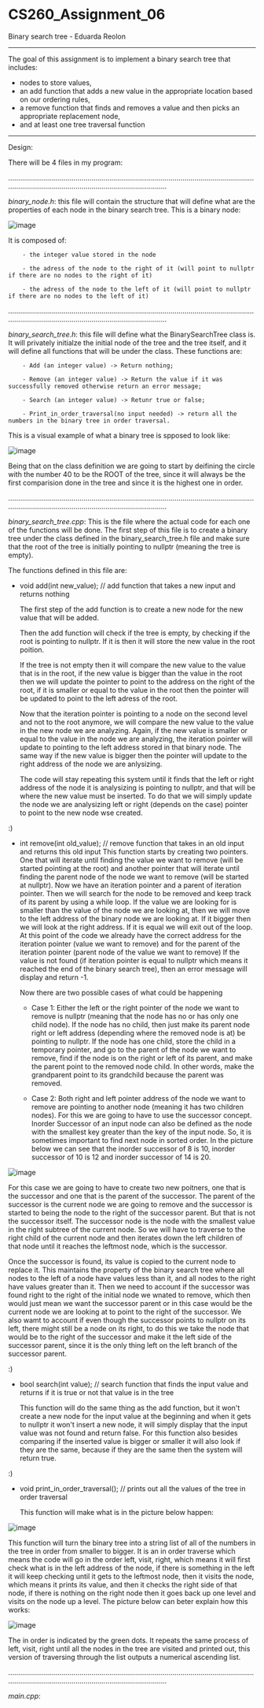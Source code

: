 # CS260_Assignment_06
Binary search tree - Eduarda Reolon

------------------------------------------------------------------------------------------------------------------------------------------------------------------------------------------------------------

The goal of this assignment is to implement a binary search tree that includes:
- nodes to store values,
- an add function that adds a new value in the appropriate location based on our ordering rules,
- a remove function that finds and removes a value and then picks an appropriate replacement node,
- and at least one tree traversal function

------------------------------------------------------------------------------------------------------------------------------------------------------------------------------------------------------------

Design:

There will be 4 files in my program:

............................................................................................................................................................................................................

*binary_node.h*: this file will contain the structure that will define what are the properties of each node in the binary search tree. This is a binary node:

  ![image](https://github.com/dudareolon/CS260_Assignment_06/assets/102680672/f524f40a-0bd9-40d7-9630-c13b9757ab36)

It is composed of:

        - the integer value stored in the node
        
        - the adress of the node to the right of it (will point to nullptr if there are no nodes to the right of it)
        
        - the adress of the node to the left of it (will point to nullptr if there are no nodes to the left of it)


............................................................................................................................................................................................................

*binary_search_tree.h*: this file will define what the BinarySearchTree class is. It will privately initialze the initial node of the tree and the tree itself, and it will define all functions that will be under the class. These functions are:

        - Add (an integer value) -> Return nothing;
  
        - Remove (an integer value) -> Return the value if it was successfully removed otherwise return an error message;
  
        - Search (an integer value) -> Retunr true or false;

        - Print_in_order_traversal(no input needed) -> return all the numbers in the binary tree in order traversal.

This is a visual example of what a binary tree is spposed to look like:

![image](https://github.com/dudareolon/CS260_Assignment_06/assets/102680672/0124acf4-2612-49b6-bf27-b68db5ae731b)

Being that on the class definition we are going to start by deifining the circle with the number 40 to be the ROOT of the tree, since it will always be the first comparision done in the tree and since it is the highest one in order. 


............................................................................................................................................................................................................

*binary_search_tree.cpp*: This is the file where the actual code for each one of the functions will be done. The first step of this file is to create a binary tree under the class defined in the binary_search_tree.h file and make sure that the root of the tree is initially pointing to nullptr (meaning the tree is empty).

The functions defined in this file are:

- void add(int new_value); // add function that takes a new input and returns nothing

  The first step of the add function is to create a new node for the new value that will be added. 

  Then the add function will check if the tree is empty, by checking if the root is pointing to nullptr. If it is then it will store the new value in the root poition.

   If the tree is not empty then it will compare the new value to the value that is in the root, if the new value is bigger than the value in the root then we will update the pointer to point to the address on the right of the root, if it is smaller or equal to the value in the root then the pointer will be updated to point to the left adress of the root.

  Now that the iteration pointer is pointing to a node on the second level and not to the root anymore, we will compare the new value to the value in the new node we are analyzing. Again, if the new value is smaller or equal to the value in the node we are analyzing, the iteration pointer will update to pointing to the left address stored in that binary node. The same way if the new value is bigger then the pointer will update to the right address of the node we are anlysizing.

   The code will stay repeating this system until it finds that the left or right address of the node it is analysizing is pointing to nullptr, and that will be where the new value must be inserted. To do that we will simply update the node we are analysizing left or right (depends on the case) pointer to point to the new node wse created.


:)  

  
- int remove(int old_value); // remove function that takes in an old input and returns this old input
  This function starts by creating two pointers. One that will iterate until finding the value we want to remove (will be started pointing at the root) and another pointer that will iterate until finding the parent node of the node we want to remove (will be started at nullptr). Now we have an iteration pointer and a parent of iteration pointer.
  Then we will search for the node to be removed and keep track of its parent by using a while loop. If the value we are looking for is smaller than the value of the node we are looking at, then we will move to the left address of the binary node we are looking at. If it bigger then we will look at the right address. If it is equal we will exit out of the loop.
  At this point of the code we already have the correct address for the iteration pointer (value we want to remove) and for the parent of the iteration pointer (parent node of the value we want to remove)
  If the value is not found (if iteration pointer is equal to nullptr which means it reached the end of the binary search tree), then an error message will display and return -1.

  Now there are two possible cases of what could be happening

   - Case 1: Either the left or the right pointer of the node we want to remove is nullptr (meaning that the node has no or has only one child node). If the node has no child, then just make its parent node right or left address (depending where the removed node is at) be pointing to nullptr. If the node has one child, store the child in a temporary pointer, and go to the parent of the node we want to remove, find if the node is on the right or left of its parent, and make the parent point to the removed node child. In other words, make the grandparent point to its grandchild because the parent was removed. 
  
    - Case 2: Both right and left pointer address of the node we want to remove are pointing to another node (meaning it has two children nodes). For this we are going to have to use the successor concept. Inorder Successor of an input node can also be defined as the node with the smallest key greater than the key of the input node. So, it is sometimes important to find next node in sorted order. In the picture below we can see that the inorder successor of 8 is 10, inorder successor of 10 is 12 and inorder successor of 14 is 20.
 
![image](https://github.com/dudareolon/CS260_Assignment_06/assets/102680672/87044e25-c0ca-4539-b071-bb1014c07e39)

      
For this case we are going to have to create two new poitners, one that is the successor and one that is the parent of the successor. The parent of the successor is the current node we are going to remove and the successor is started to being the node to the right of the successor parent. But that is not the successor itself. The successor node is the node with the smallest value in the right subtree of the current node. So we will have to traverse to the right child of the current node and then iterates down the left children of that node until it reaches the leftmost node, which is the successor.

Once the successor is found, its value is copied to the current node to replace it. This maintains the property of the binary search tree where all nodes to the left of a node have values less than it, and all nodes to the right have values greater than it. Then we need to account if the successor was found right to the right of the initial node we wnated to remove, which then would just mean we want the successor parent or in this case would be the current node we are looking at to point to the right of the successor. We also wamt to account if even though the successor points to nullptr on its left, there might still be a node on its right, to do this we take the node that would be to the right of the successor and make it the left side of the successor parent, since it is the only thing left on the left branch of the successor parent. 
 
  
:)


- bool search(int value); // search function that finds the input value and returns if it is true or not that value is in the tree

    This function will do the same thing as the add function, but it won't create a new node for the input value at the beginning and when it gets to nullptr it won't insert a new node, it will simply display that the input value was not found and return false. For this function also besides comparing if the inserted value is bigger or smaller it will also look if they are the same, because if they are the same then the system will return true.


:)


- void print_in_order_traversal(); // prints out all the values of the tree in order traversal

  This function will make what is in the picture below happen:

![image](https://github.com/dudareolon/CS260_Assignment_06/assets/102680672/a868d7a4-7c63-4e61-a6f3-266c7a3b4771)
  
  This function will turn the binary tree into a string list of all of the numbers in the tree in order from smaller to bigger. It is an in order traverse which means the code will go in the order left, visit, right, which means it will first check what is in the left address of the node, if there is something in the left it will keep checking until it gets to the leftmost node, then it visits the node, which means it prints its value, and then it checks the right side of that node, if there is nothing on the right node then it goes back up one level and visits on the node up a level. The picture below can beter explain how this works:

  ![image](https://github.com/dudareolon/CS260_Assignment_06/assets/102680672/c2454c93-883f-49ad-abbe-705f15edaa58)
  
The in order is indicated by the green dots. It repeats the same process of left, visit, right until all the nodes in the tree are visited and printed out, this version of traversing through the list outputs a numerical ascending list. 
  
............................................................................................................................................................................................................

*main.cpp*:

